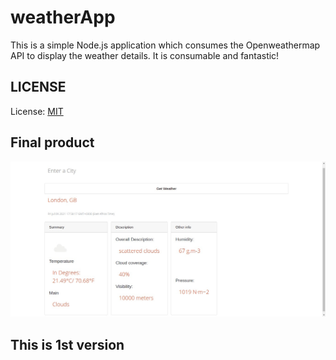 # weatherApp
This is a simple Node.js application which consumes the Openweathermap API to display the weather details. It is consumable and fantastic!

## LICENSE

License: [MIT](licencse)

## Final product

![Final Image](finalImage.png)


## This is 1st version
